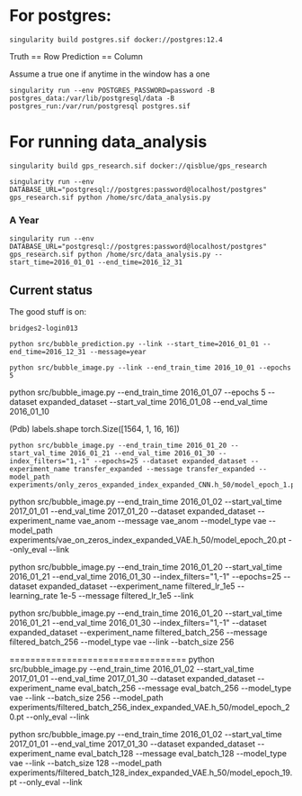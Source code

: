 # For postgres:
```
singularity build postgres.sif docker://postgres:12.4
```

Truth == Row
Prediction == Column

Assume a true one if anytime in the window has a one


```
singularity run --env POSTGRES_PASSWORD=password -B postgres_data:/var/lib/postgresql/data -B postgres_run:/var/run/postgresql postgres.sif
```
# For running data_analysis
```
singularity build gps_research.sif docker://qisblue/gps_research
```

```
singularity run --env DATABASE_URL="postgresql://postgres:password@localhost/postgres" gps_research.sif python /home/src/data_analysis.py
```

### A Year
```
singularity run --env DATABASE_URL="postgresql://postgres:password@localhost/postgres" gps_research.sif python /home/src/data_analysis.py --start_time=2016_01_01 --end_time=2016_12_31
```

## Current status

The good stuff is on:
```
bridges2-login013
```

```
python src/bubble_prediction.py --link --start_time=2016_01_01 --end_time=2016_12_31 --message=year
```

```
python src/bubble_image.py --link --end_train_time 2016_10_01 --epochs 5
```

python src/bubble_image.py --end_train_time 2016_01_07 --epochs 5 --dataset expanded_dataset --start_val_time 2016_01_08 --end_val_time 2016_01_10

(Pdb) labels.shape
torch.Size([1564, 1, 16, 16])

```
python src/bubble_image.py --end_train_time 2016_01_20 --start_val_time 2016_01_21 --end_val_time 2016_01_30 --index_filters="1,-1" --epochs=25 --dataset expanded_dataset --experiment_name transfer_expanded --message transfer_expanded --model_path experiments/only_zeros_expanded_index_expanded_CNN.h_50/model_epoch_1.pt
```

python src/bubble_image.py --end_train_time 2016_01_02 --start_val_time 2017_01_01 --end_val_time 2017_01_20 --dataset expanded_dataset --experiment_name vae_anom --message vae_anom --model_type vae
 --model_path experiments/vae_on_zeros_index_expanded_VAE.h_50/model_epoch_20.pt --only_eval --link

 python src/bubble_image.py --end_train_time 2016_01_20 --start_val_time 2016_01_21 --end_val_time 2016_01_30 --index_filters="1,-1" --epochs=25 --dataset expanded_dataset --experiment_name filtered_lr_1e5 --learning_rate 1e-5 --message filtered_lr_1e5 --link

 python src/bubble_image.py --end_train_time 2016_01_20 --start_val_time 2016_01_21 --end_val_time 2016_01_30 --index_filters="1,-1" --dataset expanded_dataset --experiment_name filtered_batch_256 --message filtered_batch_256 --model_type vae --link --batch_size 256

 ==================================
 python src/bubble_image.py --end_train_time 2016_01_02 --start_val_time 2017_01_01 --end_val_time 2017_01_30 --dataset expanded_dataset --experiment_name eval_batch_256 --message eval_batch_256 --model_type vae --link --batch_size 256 --model_path experiments/filtered_batch_256_index_expanded_VAE.h_50/model_epoch_20.pt --only_eval --link

 python src/bubble_image.py --end_train_time 2016_01_02 --start_val_time 2017_01_01 --end_val_time 2017_01_30 --dataset expanded_dataset --experiment_name eval_batch_128 --message eval_batch_128 --model_type vae --link --batch_size 128 --model_path experiments/filtered_batch_128_index_expanded_VAE.h_50/model_epoch_19.pt --only_eval --link